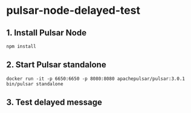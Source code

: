 # pulsar-node-delayed-test

## 1. Install Pulsar Node
```shell
npm install
```

## 2. Start  Pulsar  standalone
```shell
docker run -it -p 6650:6650 -p 8080:8080 apachepulsar/pulsar:3.0.1 bin/pulsar standalone
```


## 3. Test delayed message
```shell


```